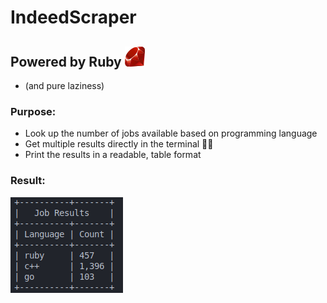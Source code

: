 # IndeedScraper
## Powered by Ruby ![](ruby.png) 
- (and pure laziness)

### Purpose:
- Look up the number of jobs available based on programming language
- Get multiple results directly in the terminal 👨‍💻
- Print the results in a readable, table format

### Result:
![](results.png?raw=true)
